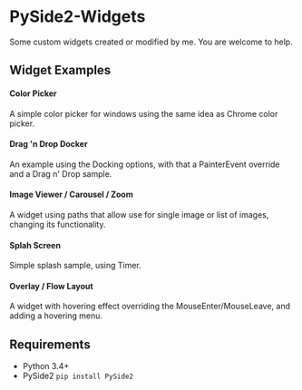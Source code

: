 # PySide2-Widgets
Some custom widgets created or modified by me. You are welcome to help.

## Widget Examples

#### Color Picker

A simple color picker for windows using the same idea as Chrome color picker.

#### Drag 'n Drop Docker

An example using the Docking options, with that a PainterEvent override and a Drag n' Drop sample.

#### Image Viewer / Carousel / Zoom

A widget using paths that allow use for single image or list of images, changing its functionality.

#### Splah Screen

Simple splash sample, using Timer.

#### Overlay / Flow Layout

A widget with hovering effect overriding the MouseEnter/MouseLeave, and adding a hovering menu.


## Requirements

- Python 3.4+
- PySide2 ``` pip install PySide2 ``` 


